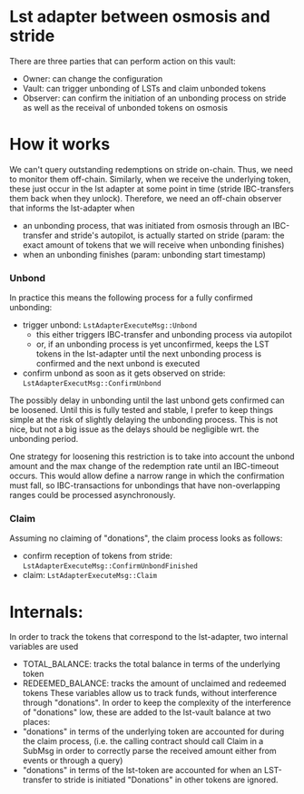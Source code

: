 # Lst adapter between osmosis and stride

There are three parties that can perform action on this vault:
 * Owner: can change the configuration
 * Vault: can trigger unbonding of LSTs and claim unbonded tokens
 * Observer: can confirm the initiation of an unbonding process on stride as well as the receival of unbonded tokens on osmosis 

# How it works

We can't query outstanding redemptions on stride on-chain. Thus, we need to monitor them off-chain. Similarly, when we receive the underlying token, these just occur in the lst adapter at some point in time (stride IBC-transfers them back when they unlock).
Therefore, we need an off-chain observer that informs the lst-adapter when
 * an unbonding process, that was initiated from osmosis through an IBC-transfer and stride's autopilot, is actually started on stride (param: the exact amount of tokens that we will receive when unbonding finishes)
 * when an unbonding finishes (param: unbonding start timestamp)

### Unbond
In practice this means the following process for a fully confirmed unbonding:
* trigger unbond: `LstAdapterExecuteMsg::Unbond`
  * this either triggers IBC-transfer and unbonding process via autopilot
  * or, if an unbonding process is yet unconfirmed, keeps the LST tokens in the lst-adapter until the next unbonding process is confirmed and the next unbond is executed
* confirm unbond as soon as it gets observed on stride: `LstAdapterExecutMsg::ConfirmUnbond`

The possibly delay in unbonding until the last unbond gets confirmed can be loosened. Until this is fully tested and stable, I prefer to keep things simple at the risk of slightly delaying the unbonding process. This is not nice, but not a big issue as the delays should be negligible wrt. the unbonding period. 

One strategy for loosening this restriction is to take into account the unbond amount and the max change of the redemption rate until an IBC-timeout occurs. This would allow define a narrow range in which the confirmation must fall, so IBC-transactions for unbondings that have non-overlapping ranges could be processed asynchronously. 
### Claim
Assuming no claiming of "donations", the claim process looks as follows:
* confirm reception of tokens from stride: `LstAdapterExecuteMsg::ConfirmUnbondFinished`
* claim: `LstAdapterExecuteMsg::Claim`

# Internals:
In order to track the tokens that correspond to the lst-adapter, two internal variables are used
 * TOTAL_BALANCE: tracks the total balance in terms of the underlying token
 * REDEEMED_BALANCE: tracks the amount of unclaimed and redeemed tokens
These variables allow us to track funds, without interference through "donations". In order to keep the complexity of the interference of "donations" low, these are added to the lst-vault balance at two places:
 * "donations" in terms of the underlying token are accounted for during the claim process, (i.e. the calling contract should call Claim in a SubMsg in order to correctly parse the received amount either from events or through a query)
 * "donations" in terms of the lst-token are accounted for when an LST-transfer to stride is initiated
 "Donations" in other tokens are ignored.
